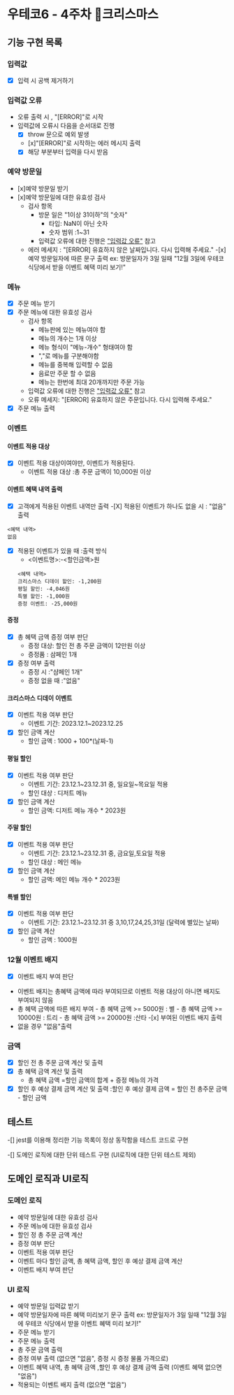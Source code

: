 # 우테코6 - 4주차 🎄크리스마스

## 기능 구현 목록

### 입력값

- [x] 입력 시 공백 제거하기

### 입력값 오류

- 오류 출력 시 , "[ERROR]"로 시작
- <span id="error">입력값에 오류</span>시 다음을 순서대로 진행
  - [x] throw 문으로 예외 발생
  - [x]"[ERROR]"로 시작하는 에러 메시지 출력
  - [x] 해당 부분부터 입력을 다시 받음

### 예약 방문일

- [x]예약 방문일 받기
- [x]예약 방문일에 대한 유효성 검사
  - 검사 항목
    - 방문 일은 "1이상 31이하"의 "숫자"
      - 타입: NaN이 아닌 숫자
      - 숫자 범위 :1~31
    - 입력값 오류에 대한 진행은 <a href="#error">"입력값 오류"</a> 참고
  - 에러 메세지 : "[ERROR] 유효하지 않은 날짜입니다. 다시 입력해 주세요." -[x] 예약 방문일자에 따른 문구 출력
    ex: 방문일자가 3일 일때
    "12월 3일에 우테코 식당에서 받을 이벤트 혜택 미리 보기!"

### 메뉴

- [x] 주문 메뉴 받기
- [x] 주문 메뉴에 대한 유효성 검사
  - 검사 항목
    - 메뉴판에 있는 메뉴여야 함
    - 메뉴의 개수는 1개 이상
    - 메뉴 형식이 "메뉴-개수" 형태여야 함
    - ","로 메뉴를 구분해야함
    - 메뉴를 중복해 입력할 수 없음
    - 음료만 주문 할 수 없음
    - 메뉴는 한번에 최대 20개까지만 주문 가능
  - 입력값 오류에 대한 진행은 <a href="#error">"입력값 오류"</a> 참고
  - 오류 메세지: "[ERROR] 유효하지 않은 주문입니다. 다시 입력해 주세요."
- [x] 주문 메뉴 출력

### 이벤트

#### 이벤트 적용 대상

- [x] 이벤트 적용 대상이여야만, 이벤트가 적용된다.
  - 이벤트 적용 대상 :총 주문 금액이 10,000원 이상

#### 이벤트 혜택 내역 출력

- [x] 고객에게 적용된 이벤트 내역만 출력 -[X] 적용된 이벤트가 하나도 없을 시 : "없음" 출력

```
<혜택 내역>
없음
```

- [x] 적용된 이벤트가 있을 때 :출력 방식
  - <이벤트명>:-<할인금액>원
  ```
  <혜택 내역>
  크리스마스 디데이 할인: -1,200원
  평일 할인: -4,046원
  특별 할인: -1,000원
  증정 이벤트: -25,000원
  ```

#### 증정

- [x] 총 혜택 금액 증정 여부 판단
  - 증정 대상: 할인 전 총 주문 금액이 12만원 이상
  - 증정품 : 삼페인 1개
- [x] 증정 여부 출력
  - 증정 시 :"샴페인 1개"
  - 증정 없을 때 :"없음"

#### 크리스마스 디데이 이벤트

- [x] 이벤트 적용 여부 판단
  - 이벤트 기간: 2023.12.1~2023.12.25
- [x] 할인 금액 계산
  - 할인 금액 : 1000 + 100\*(날짜-1)

#### 평일 할인

- [x] 이벤트 적용 여부 판단
  - 이벤트 기간: 23.12.1~23.12.31 중, 일요일~목요일 적용
  - 할인 대상 : 디저트 메뉴
- [x] 할인 금액 계산
  - 할인 금액: 디저트 메뉴 개수 \* 2023원

#### 주말 할인

- [x] 이벤트 적용 여부 판단
  - 이벤트 기간: 23.12.1~23.12.31 중, 금요일,토요일 적용
  - 할인 대상 : 메인 메뉴
- [x] 할인 금액 계산
  - 할인 금액: 메인 메뉴 개수 \* 2023원

#### 특별 할인

- [x] 이벤트 적용 여부 판단
  - 이벤트 기간: 23.12.1~23.12.31 중 3,10,17,24,25,31일 (달력에 별있는 날짜)
- [x] 할인 금액 계산
  - 할인 금액 : 1000원

### 12월 이벤트 배지

-[x] 이벤트 배지 부여 판단

- 이벤트 배지는 총혜택 금액에 따라 부여되므로 이벤트 적용 대상이 아니면 배지도 부여되지 않음
- 총 혜택 금액에 따른 배지 부여 - 총 혜택 금액 >= 5000원 : 별 - 총 혜택 금액 >= 10000원 : 트리 - 총 혜택 금액 >= 20000원 :산타 -[x] 부여된 이벤트 배지 출력
- 없을 경우 "없음"출력

### 금액

- [x] 할인 전 총 주문 금액 계산 및 출력
- [x] 총 혜택 금액 계산 및 출력
  - 총 혜택 금액 =할인 금액의 합계 + 증정 메뉴의 가격
- [x] 할인 후 예상 결제 금액 계산 및 출력 :할인 후 예상 결제 금액 = 할인 전 총주문 금액 - 할인 금액

## 테스트

-[] jest를 이용해 정리한 기능 목록이 정상 동작함을 테스트 코드로 구현

-[] 도메인 로직에 대한 단위 테스트 구현 (UI로직에 대한 단위 테스트 제외)

## 도메인 로직과 UI로직

### 도메인 로직

- 예약 방문일에 대한 유효성 검사
- 주문 메뉴에 대한 유효성 검사
- 할인 정 총 주문 금액 계산
- 증정 여부 판단
- 이벤트 적용 여부 판단
- 이벤트 마다 할인 금액, 총 혜택 금액, 할인 후 예상 결제 금액 계산
- 이벤트 배지 부여 판단

### UI 로직

- 예약 방문일 입력값 받기
- 예약 방문일자에 따른 혜택 미리보기 문구 출력
  ex: 방문일자가 3일 일때
  "12월 3일에 우테코 식당에서 받을 이벤트 혜택 미리 보기!"
- 주문 메뉴 받기
- 주문 메뉴 출력
- 총 주문 금액 출력
- 증정 여부 출력 (없으면 "없음", 증정 시 증정 물품 가격으로)
- 이벤트 혜택 내역, 총 혜택 금액 ,할인 후 예상 결제 금액 출력 (이벤트 혜택 없으면 "없음")
- 적용되는 이벤트 배지 출력 (없으면 "없음")

